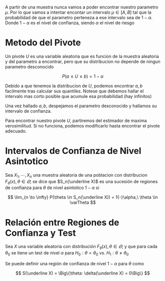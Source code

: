 A partir de una muestra nunca vamos a poder encontrar nuestro parametro $\mu$. Por lo que vamos a intentar encontar un intervalo $\mu \in [A, B]$ tal que la probabilidad de que el parametro perteneza a ese intervalo sea de $1{-}\alpha$. Donde $1{-}\alpha$ es el nivel de confianza, siendo $\alpha$ el nivel de riesgo

# Metodo del Pivote

Un pivote $U$ es una variable aleatoria que es funcion de la muestra aleatoria y del parametro a encontrar, pero que su distribucion no depende de ningun parametro desconocido

$$
P(a \leq U \leq b) = 1 - \alpha
$$

Debido a que tenemos la distribucion de $U$, podemos encontrar $a, b$ facilmente tras calcular sus quantiles. Notese que debemos hallar el intervalo mas corto posible que acumule esa probabilidad (hay infinitos)

Una vez hallado $a, b$, despejamos el parametro desconocido y hallamos su intervalo de confianza.

Para encontrar nuestro pivote $U$, partiremos del estimador de maxima verosimilitud. Si no funciona, podemos modificarlo hasta encontrar el pivote adecuado.

# Intervalos de Confianza de Nivel Asintotico

Sea $X_1, \cdots, X_n$ una muestra aleatoria de una poblacion con distribucion $F_\theta(x), \theta \in \varTheta$, se dice que $S_n(\underline X)$ es una sucesión de regiones de confianza para $\theta$ de nivel asintotico $1{-}\alpha$ si

$$
\lim_{n \to \infty} P(\theta \in S_n(\underline X)) = 1{-}\alpha,\ \theta \in \varTheta
$$

# Relación entre Regiones de Confianza y Test

Sea $X$ una variable aleatoria con distribución $F_\theta(x), \theta \in \varTheta$, y que para cada $\theta_0$ se tiene un test de nivel $\alpha$ para $H_0: \theta = \theta_0 \text{ vs. } H_1: \theta \not= \theta_0$

Se puede definir una región de confianza de nivel $1{-}\alpha$ para $\theta$ como

$$
S(\underline X) = \Big\{\theta: \delta(\underline X) = 0\Big\}
$$